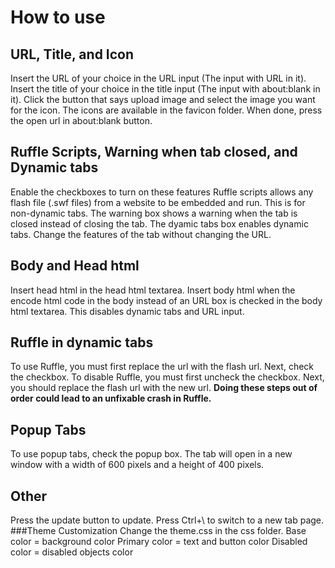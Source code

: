 # How to use
## URL, Title, and Icon
Insert the URL of your choice in the URL input (The input with URL in it).
Insert the title of your choice in the title input (The input with about:blank in it).
Click the button that says upload image and select the image you want for the icon. The icons are available in the favicon folder.
When done, press the open url in about:blank button.
## Ruffle Scripts, Warning when tab closed, and Dynamic tabs
Enable the checkboxes to turn on these features
Ruffle scripts allows any flash file (.swf files) from a website to be embedded and run. This is for non-dynamic tabs.
The warning box shows a warning when the tab is closed instead of closing the tab.
The dyamic tabs box enables dynamic tabs. Change the features of the tab without changing the URL.
## Body and Head html
Insert head html in the head html textarea.
Insert body html when the encode html code in the body instead of an URL box is checked in the body html textarea. This disables dynamic tabs and URL input.
## Ruffle in dynamic tabs
To use Ruffle, you must first replace the url with the flash url.
Next, check the checkbox.
To disable Ruffle, you must first uncheck the checkbox.
Next, you should replace the flash url with the new url.
**Doing these steps out of order could lead to an unfixable crash in Ruffle.**
## Popup Tabs
To use popup tabs, check the popup box.
The tab will open in a new window with a width of 600 pixels and a height of 400 pixels.
## Other
Press the update button to update.
Press Ctrl+\ to switch to a new tab page.
###Theme Customization
Change the theme.css in the css folder.
Base color = background color
Primary color = text and button color
Disabled color = disabled objects color

